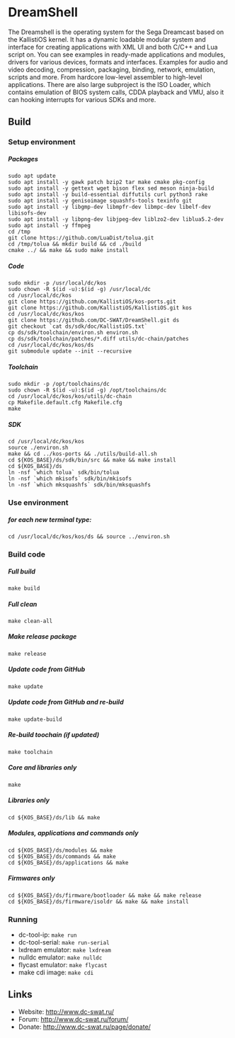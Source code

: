DreamShell
==========

The Dreamshell is the operating system for the Sega Dreamcast based on the KallistiOS kernel.
It has a dynamic loadable modular system and  interface for creating applications with XML UI and both C/C++ and Lua script on.
You can see examples in ready-made applications and modules, drivers for various devices, formats and interfaces. Examples for audio and video decoding, compression, packaging, binding, network, emulation, scripts and more. From hardcore low-level assembler to high-level applications.
There are also large subproject is the ISO Loader, which contains emulation of BIOS system calls, CDDA playback and VMU, also it can hooking interrupts for various SDKs and more.


## Build

### Setup environment
##### Packages
```console
sudo apt update
sudo apt install -y gawk patch bzip2 tar make cmake pkg-config
sudo apt install -y gettext wget bison flex sed meson ninja-build
sudo apt install -y build-essential diffutils curl python3 rake
sudo apt install -y genisoimage squashfs-tools texinfo git
sudo apt install -y libgmp-dev libmpfr-dev libmpc-dev libelf-dev libisofs-dev
sudo apt install -y libpng-dev libjpeg-dev liblzo2-dev liblua5.2-dev
sudo apt install -y ffmpeg
cd /tmp
git clone https://github.com/LuaDist/tolua.git
cd /tmp/tolua && mkdir build && cd ./build
cmake ../ && make && sudo make install
```
##### Code
```console
sudo mkdir -p /usr/local/dc/kos
sudo chown -R $(id -u):$(id -g) /usr/local/dc
cd /usr/local/dc/kos
git clone https://github.com/KallistiOS/kos-ports.git
git clone https://github.com/KallistiOS/KallistiOS.git kos
cd /usr/local/dc/kos/kos
git clone https://github.com/DC-SWAT/DreamShell.git ds
git checkout `cat ds/sdk/doc/KallistiOS.txt`
cp ds/sdk/toolchain/environ.sh environ.sh
cp ds/sdk/toolchain/patches/*.diff utils/dc-chain/patches
cd /usr/local/dc/kos/kos/ds
git submodule update --init --recursive
```
##### Toolchain
```console
sudo mkdir -p /opt/toolchains/dc
sudo chown -R $(id -u):$(id -g) /opt/toolchains/dc
cd /usr/local/dc/kos/kos/utils/dc-chain
cp Makefile.default.cfg Makefile.cfg
make
```
##### SDK
```console
cd /usr/local/dc/kos/kos
source ./environ.sh
make && cd ../kos-ports && ./utils/build-all.sh
cd ${KOS_BASE}/ds/sdk/bin/src && make && make install
cd ${KOS_BASE}/ds
ln -nsf `which tolua` sdk/bin/tolua
ln -nsf `which mkisofs` sdk/bin/mkisofs
ln -nsf `which mksquashfs` sdk/bin/mksquashfs
```

### Use environment
##### for each new terminal type:
```console
cd /usr/local/dc/kos/kos/ds && source ../environ.sh
```

### Build code
##### Full build
```console
make build
```
##### Full clean
```console
make clean-all
```
##### Make release package
```console
make release
```
##### Update code from GitHub
```console
make update
```
##### Update code from GitHub and re-build
```console
make update-build
```
##### Re-build toochain (if updated)
```console
make toolchain
```
##### Core and libraries only
```console
make
```
##### Libraries only
```console
cd ${KOS_BASE}/ds/lib && make
```
##### Modules, applications and commands only
```console
cd ${KOS_BASE}/ds/modules && make
cd ${KOS_BASE}/ds/commands && make
cd ${KOS_BASE}/ds/applications && make
```
##### Firmwares only
```console
cd ${KOS_BASE}/ds/firmware/bootloader && make && make release
cd ${KOS_BASE}/ds/firmware/isoldr && make && make install
```

### Running
- dc-tool-ip: `make run`
- dc-tool-serial: `make run-serial`
- lxdream emulator: `make lxdream`
- nulldc emulator: `make nulldc`
- flycast emulator: `make flycast`
- make cdi image: `make cdi`

## Links
- Website: http://www.dc-swat.ru/ 
- Forum: http://www.dc-swat.ru/forum/ 
- Donate: http://www.dc-swat.ru/page/donate/
